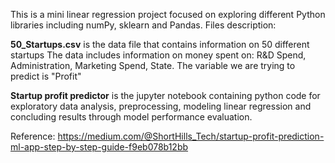 This is a mini linear regression project focused on exploring different Python libraries including numPy, sklearn and Pandas.
Files description:

**50_Startups.csv** is the data file that contains information on 50 different startups
The data includes information on money spent on:
R&D Spend, Administration, Marketing Spend, State.
The variable we are trying to predict is "Profit"

**Startup profit predictor** is the jupyter notebook containing python code for exploratory data analysis, 
preprocessing, modeling linear regression and concluding results through model performance evaluation.


Reference:
https://medium.com/@ShortHills_Tech/startup-profit-prediction-ml-app-step-by-step-guide-f9eb078b12bb
